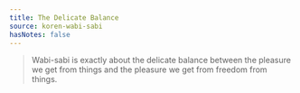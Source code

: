 ```yaml
---
title: The Delicate Balance
source: koren-wabi-sabi
hasNotes: false
---
```


> Wabi-sabi is exactly about the delicate balance between the pleasure we get from things and the pleasure we get from freedom from things.
